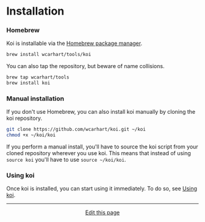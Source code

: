 # Installation

### Homebrew
Koi is installable via the [Homebrew package manager](https://brew.sh).
```bash
brew install wcarhart/tools/koi
```

You can also tap the repository, but beware of name collisions.
```bash
brew tap wcarhart/tools
brew install koi
```

### Manual installation
If you don't use Homebrew, you can also install koi manually by cloning the koi repository.
```bash
git clone https://github.com/wcarhart/koi.git ~/koi
chmod +x ~/koi/koi
```

If you perform a manual install, you'll have to source the koi script from your cloned repository wherever you use koi. This means that instead of using `source koi` you'll have to use `source ~/koi/koi`.

### Using koi
Once koi is installed, you can start using it immediately. To do so, see [Using koi](/using_koi).

<hr>
<div style="text-align:center">
	<a class="edit-link" href="https://github.com/wcarhart/wcarhart.github.io/docs/overview.md" target="_blank"><i class="fas fa-edit"></i> Edit this page</a>
</div>